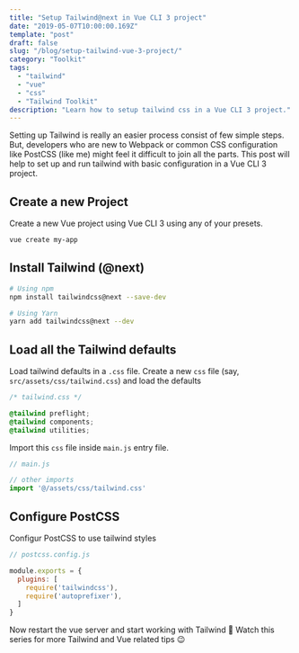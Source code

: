 ```yaml
---
title: "Setup Tailwind@next in Vue CLI 3 project"
date: "2019-05-07T10:00:00.169Z"
template: "post"
draft: false
slug: "/blog/setup-tailwind-vue-3-project/"
category: "Toolkit"
tags:
  - "tailwind"
  - "vue"
  - "css"
  - "Tailwind Toolkit"
description: "Learn how to setup tailwind css in a Vue CLI 3 project."
---
```


Setting up Tailwind is really an easier process consist of few simple steps. But, developers who are new to Webpack or common CSS configuration like PostCSS (like me) might feel it difficult to join all the parts. This post will help to set up and run tailwind with basic configuration in a Vue CLI 3 project.

## Create a new Project
Create a new Vue project using Vue CLI 3 using any of your presets.

```bash
vue create my-app
```

## Install Tailwind (@next)

```bash
# Using npm
npm install tailwindcss@next --save-dev

# Using Yarn
yarn add tailwindcss@next --dev
```

## Load all the Tailwind defaults
Load tailwind defaults in a `.css` file. Create a new `css` file (say, `src/assets/css/tailwind.css`) and load the defaults

```css
/* tailwind.css */

@tailwind preflight;
@tailwind components;
@tailwind utilities;
```

Import this `css` file inside `main.js` entry file.

```js
// main.js

// other imports
import '@/assets/css/tailwind.css'
```

## Configure PostCSS
Configur PostCSS to use tailwind styles

```js
// postcss.config.js

module.exports = {
  plugins: [
    require('tailwindcss'),
    require('autoprefixer'),
  ]
}
```

Now restart the vue server and start working with Tailwind 🎉 
Watch this series for more Tailwind and Vue related tips 😉